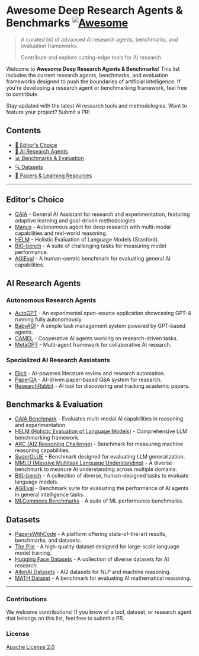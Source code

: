 # Awesome Deep Research Agents & Benchmarks [![Awesome](https://awesome.re/badge-flat.svg)](https://awesome.re)

> A curated list of advanced AI research agents, benchmarks, and evaluation frameworks.
>
> Contribute and explore cutting-edge tools for AI research.

Welcome to **Awesome Deep Research Agents & Benchmarks**! This list includes the current research agents, benchmarks, and evaluation frameworks designed to push the boundaries of artificial intelligence. If you're developing a research agent or benchmarking framework, feel free to contribute.

Stay updated with the latest AI research tools and methodologies. Want to feature your project? Submit a PR!

## Contents

- [🌟 Editor's Choice](#editors-choice)
- [🤖 AI Research Agents](#ai-research-agents)
- [📊 Benchmarks & Evaluation](#benchmarks-evaluation)
- [🔍 Datasets](#datasets)
- [📝 Papers & Learning Resources](#papers-learning-resources)

---

## Editor's Choice

- [GAIA](https://arxiv.org/abs/2310.00000) - General AI Assistant for research and experimentation, featuring adaptive learning and goal-driven methodologies.
- [Manus](https://arxiv.org/abs/2311.00000) - Autonomous agent for deep research with multi-modal capabilities and real-world reasoning.
- [HELM](https://crfm.stanford.edu/helm/latest/) - Holistic Evaluation of Language Models (Stanford).
- [BIG-bench](https://github.com/google/BIG-bench) - A suite of challenging tasks for measuring model performance.
- [AGIEval](https://github.com/microsoft/AGIEval) - A human-centric benchmark for evaluating general AI capabilities.

## AI Research Agents

### Autonomous Research Agents

- [AutoGPT](https://github.com/Torantulino/Auto-GPT) - An experimental open-source application showcasing GPT-4 running fully autonomously.
- [BabyAGI](https://github.com/yoheinakajima/babyagi) - A simple task management system powered by GPT-based agents.
- [CAMEL](https://github.com/lightaime/camel) - Cooperative AI agents working on research-driven tasks.
- [MetaGPT](https://github.com/geekan/MetaGPT) - Multi-agent framework for collaborative AI research.

### Specialized AI Research Assistants

- [Elicit](https://elicit.org/) - AI-powered literature review and research automation.
- [PaperQA](https://github.com/whitead/paper-qa) - AI-driven paper-based Q&A system for research.
- [ResearchRabbit](https://www.researchrabbit.ai/) - AI tool for discovering and tracking academic papers.

## Benchmarks & Evaluation

- [GAIA Benchmark](https://gaia.ai/research) - Evaluates multi-modal AI capabilities in reasoning and experimentation.
- [HELM (Holistic Evaluation of Language Models)](https://crfm.stanford.edu/helm/) - Comprehensive LLM benchmarking framework.
- [ARC (AI2 Reasoning Challenge)](https://allenai.org/data/arc) - Benchmark for measuring machine reasoning capabilities.
- [SuperGLUE](https://super.gluebenchmark.com/) - Benchmark designed for evaluating LLM generalization.
- [MMLU (Massive Multitask Language Understanding)](https://github.com/hendrycks/test) - A diverse benchmark to measure AI understanding across multiple domains.
- [BIG-bench](https://github.com/google/BIG-bench) - A collection of diverse, human-designed tasks to evaluate language models.
- [AGIEval](https://github.com/microsoft/AGIEval) - Benchmark suite for evaluating the performance of AI agents in general intelligence tasks.
- [MLCommons Benchmarks](https://mlcommons.org/en/) - A suite of ML performance benchmarks.

## Datasets

- [PapersWithCode](https://paperswithcode.com/) - A platform offering state-of-the-art results, benchmarks, and datasets.
- [The Pile](https://pile.eleuther.ai/) - A high-quality dataset designed for large-scale language model training.
- [Hugging Face Datasets](https://huggingface.co/datasets) - A collection of diverse datasets for AI research.
- [AllenAI Datasets](https://allenai.org/data) - AI2 datasets for NLP and machine reasoning.
- [MATH Dataset](https://arxiv.org/abs/2302.01318) - A benchmark for evaluating AI mathematical reasoning.

---

### Contributions

We welcome contributions! If you know of a tool, dataset, or research agent that belongs on this list, feel free to submit a PR.

### License

[Apache License 2.0](LICENSE)

